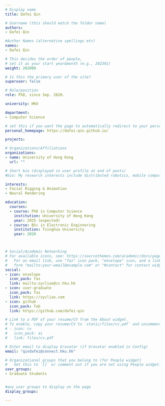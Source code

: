 ```yaml
---
# Display name
title: Dafei Qin

# Username (this should match the folder name)
authors:
- Dafei Qin

#Author Names (alternative spellings etc)
names:
- Dafei Qin

# This decides the order of people, 
# set it as your start year&month (e.g., 202301) 
weight: 202009

# Is this the primary user of the site?
superuser: false

# Role/position
role: PhD, since Sep. 2020. 

university: HKU

department:
- Computer Science

# set this if you want the page to automatically redirect to your personal homepage
personal_homepage: https://dafei-qin.github.io/

projects:

# Organizations/Affiliations
organizations:
- name: University of Hong Kong
  url: ""

# Short bio (displayed in user profile at end of posts)
#bio: My research interests include distributed robotics, mobile computing and programmable matter.

interests:
- Facial Rigging & Animation
- Neural Rendering

education:
  courses:
  - course: PhD in Computer Science
    institution: University of Hong Kong
    year: 2025 (expected)
  - course: BSc in Electronic Enginnering
    institution: Tsinghua University
    year: 2020



# Social/Academic Networking
# For available icons, see: https://sourcethemes.com/academic/docs/page-builder/#icons
#   For an email link, use "fas" icon pack, "envelope" icon, and a link in the
#   form "mailto:your-email@example.com" or "#contact" for contact widget.
social:
- icon: envelope
  icon_pack: fas
  link: mailto:zycliao@cs.hku.hk
- icon: user-graduate
  icon_pack: fas
  link: https://zycliao.com
- icon: github
  icon_pack: fab
  link: https://github.com/dafei-qin

# Link to a PDF of your resume/CV from the About widget.
# To enable, copy your resume/CV to `static/files/cv.pdf` and uncomment the lines below.
# - icon: cv
#   icon_pack: ai
#   link: files/cv.pdf

# Enter email to display Gravatar (if Gravatar enabled in Config)
email: "qindafei@connect.hku.hk"

# Organizational groups that you belong to (for People widget)
#   Set this to `[]` or comment out if you are not using People widget.
user_groups:
- Graduate Students


#any user groups to display on the page
display_groups:

---
```


<!-- # write your biography here
Dafei Qin is a stupid PhD student. -->

